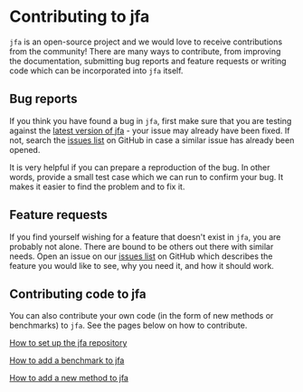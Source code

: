Contributing to jfa
=============================

`jfa` is an open-source project and we would love to receive contributions from the community! There are many ways to contribute, from improving the documentation, submitting bug reports and feature requests or writing code which can be incorporated into `jfa` itself.

Bug reports
-----------

If you think you have found a bug in `jfa`, first make sure that you are testing against the [latest version of jfa](https://cran.r-project.org/package=jfa) - your issue may already have been fixed. If not, search the [issues list](https://github.com/koenderks/jfa/issues) on GitHub in case a similar issue has already been opened.

It is very helpful if you can prepare a reproduction of the bug. In other words, provide a small test case which we can run to confirm your bug. It makes it easier to find the problem and to fix it.

Feature requests
----------------

If you find yourself wishing for a feature that doesn't exist in `jfa`, you are probably not alone. There are bound to be others out there with similar needs. Open an issue on our [issues list](https://github.com/koenderks/jfa/issues) on GitHub which describes the feature you would like to see, why you need it, and how it should work.

Contributing code to jfa
----------------

You can also contribute your own code (in the form of new methods or benchmarks) to `jfa`. See the pages below on how to contribute. 

[How to set up the jfa repository](https://github.com/koenderks/jfa/wiki/Setup)

[How to add a benchmark to jfa](https://github.com/koenderks/jfa/wiki/Benchmarks)

[How to add a new method to jfa](https://github.com/koenderks/jfa/wiki/Methods)